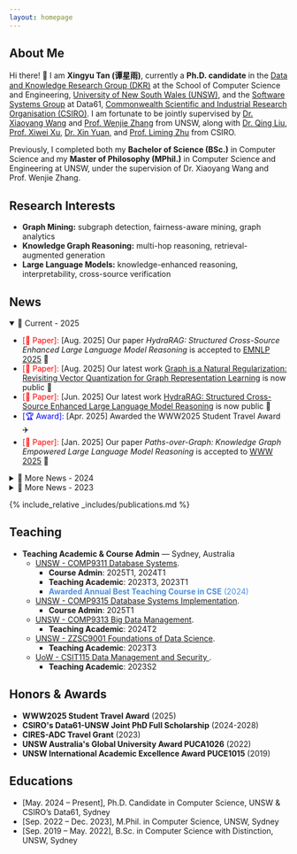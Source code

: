 ```yaml
---
layout: homepage
---
```




## About Me

Hi there! 👋 I am **Xingyu Tan (谭星雨)**, currently a **Ph.D. candidate** in the [Data and Knowledge Research Group (DKR)](https://unswdb.github.io/) at the School of Computer Science and Engineering, [University of New South Wales (UNSW)](https://www.unsw.edu.au/), and the [Software Systems Group](https://research.csiro.au/ss/) at Data61, [Commonwealth Scientific and Industrial Research Organisation (CSIRO)](https://www.csiro.au/). I am fortunate to be jointly supervised by [Dr. Xiaoyang Wang](https://www.unsw.edu.au/staff/xiaoyang-wang) and [Prof. Wenjie Zhang](https://cgi.cse.unsw.edu.au/~zhangw/) from UNSW, along with [Dr. Qing Liu](https://people.csiro.au/L/Q/Q-Liu), [Prof. Xiwei Xu](https://people.csiro.au/X/S/Xiwei-Xu), [Dr. Xin Yuan](https://people.csiro.au/y/x/xin-yuan), and [Prof. Liming Zhu](https://people.csiro.au/Z/L/Liming-Zhu) from CSIRO.

Previously, I completed both my **Bachelor of Science (BSc.)** in Computer Science and my **Master of Philosophy (MPhil.)** in Computer Science and Engineering at UNSW, under the supervision of Dr. Xiaoyang Wang and Prof. Wenjie Zhang.



## Research Interests

- **Graph Mining:** subgraph detection, fairness-aware mining, graph analytics
- **Knowledge Graph Reasoning:** multi-hop reasoning, retrieval-augmented generation
- **Large Language Models:** knowledge-enhanced reasoning, interpretability, cross-source verification

## News

<details open>
<summary>📌 Current - 2025</summary>
<ul>
  <li>
    <span style="color:red">[📄 Paper]:</span> [Aug. 2025] Our paper
    <em>HydraRAG: Structured Cross-Source Enhanced Large Language Model Reasoning</em>
    is accepted to
    <a href="https://2025.emnlp.org/">EMNLP 2025</a> 🎉
  </li>
  <li>
    <span style="color:red">[📄 Paper]:</span> [Aug. 2025] Our latest work
    <a href="https://arxiv.org/pdf/2508.06588">Graph is a Natural Regularization: Revisiting Vector Quantization for Graph Representation Learning</a>
    is now public 📢
  </li>
  <li>
    <span style="color:red">[📄 Paper]:</span> [Jun. 2025] Our latest work
    <a href="https://www.arxiv.org/abs/2505.17464">HydraRAG: Structured Cross-Source Enhanced Large Language Model Reasoning</a>
    is now public 📢
  </li>
  <li>
    <span style="color:blue">[🏆 Award]:</span> [Apr. 2025] Awarded the WWW2025 Student Travel Award ✈️
  </li>
  <li>
    <span style="color:red">[📄 Paper]:</span> [Jan. 2025] Our paper
    <em>Paths-over-Graph: Knowledge Graph Empowered Large Language Model Reasoning</em>
    is accepted to
    <a href="https://www2025.thewebconf.org/">WWW 2025</a> 🎉
  </li>
</ul>
</details>

<details>
<summary>📰 More News - 2024</summary>
<ul>
  <li>
    <span style="color:purple">[🎓 Progress]:</span> [May. 2024] I have obtained my MPhil degree and started my PhD journey! 🥳
  </li>
  <li>
    <span style="color:purple">[🎓 Progress]:</span> [Apr. 2024] I have passed my MPhil Thesis Defence 🎉
  </li>
  <li>
    <span style="color:blue">[🏆 Award]:</span> [Jan. 2024] Awarded the CSIRO’s Data61-UNSW Joint PhD Full Scholarship 📚
  </li>
</ul>
</details>

<details>
<summary>📰 More News - 2023</summary>
<ul>
  <li>
    <span style="color:red">[📄 Paper]:</span> [Nov. 2023] Our paper
    <em>Higher-order peak decomposition</em> is accepted to
    <a href="https://uobevents.eventsair.com/cikm2023/">CIKM 2023</a> 🎉
  </li>
  <li>
    <span style="color:blue">[🏆 Award]:</span> [Nov. 2023] Awarded the CIRES-ADC Travel Grant 🌏
  </li>
  <li>
    <span style="color:red">[📄 Paper]:</span> [Jun. 2023] Our paper
    <em>Maximum Fairness-Aware (k,r)-Core Identification in Large Graphs</em>
    is accepted to
    <a href="https://adc2023.github.io/">ADC 2023</a> 🎉
  </li>
</ul>
</details>


{% include_relative _includes/publications.md %}

## Teaching

<ul>
  <li>
    <b>Teaching Academic & Course Admin</b> &mdash; Sydney, Australia
    <ul>
      <li>
        <a href="https://www.handbook.unsw.edu.au/postgraduate/courses//COMP9311">UNSW - COMP9311 Database Systems</a>.
<!--         <b>COMP9311 Database Systems</b> -->
        <ul>
          <li>
            <b>Course Admin</b>: 2025T1, 2024T1
          </li>
          <li>
            <b>Teaching Academic</b>: 2023T3, 2023T1
          </li>
          <li>
            <span style="color:#4A90E2;"><b>Awarded Annual Best Teaching Course in CSE</b> (2024)</span>
          </li>
        </ul>
      </li>
      <li>
        <a href="https://www.handbook.unsw.edu.au/postgraduate/courses//COMP9315">UNSW - COMP9315 Database Systems Implementation</a>.
<!--         <b>COMP9315 Database Systems Implementation</b> -->
        <ul>
          <li>
            <b>Course Admin</b>: 2025T1
          </li>
        </ul>
      </li>
      <li>
        <a href="https://www.handbook.unsw.edu.au/postgraduate/courses//COMP9313">UNSW - COMP9313 Big Data Management</a>.
<!--         <b>COMP9313 Big Data Management</b> -->
        <ul>
          <li>
            <b>Teaching Academic</b>: 2024T2
          </li>
        </ul>
      </li>
      <li>
        <a href="https://www.handbook.unsw.edu.au/postgraduate/courses//ZZSC9001">UNSW - ZZSC9001 Foundations of Data Science</a>.
<!--         <b>COMP9313 Big Data Management</b> -->
        <ul>
          <li>
            <b>Teaching Academic</b>: 2023T3
          </li>
        </ul>
      </li>
      <li>
        <a href="https://courses.uow.edu.au/subjects/2023/csit115?year=2023">UoW - CSIT115 Data Management and Security
</a>.
<!--         <b>COMP9313 Big Data Management</b> -->
        <ul>
          <li>
            <b>Teaching Academic</b>: 2023S2
          </li>
        </ul>
      </li>
    </ul>
  </li>
</ul>

## Honors & Awards

<ul>
  <li><b>WWW2025 Student Travel Award</b> (2025)</li>
  <li><b>CSIRO's Data61-UNSW Joint PhD Full Scholarship</b> (2024-2028)</li>
  <li><b>CIRES-ADC Travel Grant</b> (2023)</li>
  <li><b>UNSW Australia's Global University Award PUCA1026</b> (2022)</li>
  <li><b>UNSW International Academic Excellence Award PUCE1015</b> (2019)</li>
</ul>


## Educations

- [May. 2024 – Present], Ph.D. Candidate in Computer Science,        UNSW & CSIRO’s Data61, Sydney
- [Sep. 2022 – Dec. 2023], M.Phil. in Computer Science,                UNSW, Sydney
- [Sep. 2019 – May. 2022], B.Sc. in Computer Science with Distinction, UNSW, Sydney


